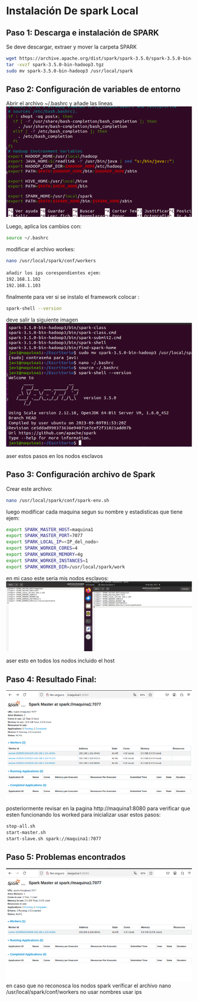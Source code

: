 # Instalación De spark Local 

## Paso 1: Descarga e instalación de SPARK
Se deve descargar, extraer y mover la carpeta SPARK
```bash
wget https://archive.apache.org/dist/spark/spark-3.5.0/spark-3.5.0-bin-hadoop3.tgz
tar -xvzf spark-3.5.0-bin-hadoop3.tgz
sudo mv spark-3.5.0-bin-hadoop3 /usr/local/spark
```
## Paso 2: Configuración de variables de entorno

Abrir el archivo ~/.bashrc y añade las lineas 
![Cantidad elementos](Imagenes/variablesdeentorno1.png)

Luego, aplica los cambios con:
```bash
source ~/.bashrc
```
modificar el archivo workes:
```bash
nano /usr/local/spark/conf/workers

añadir los ips corespondientes ejem:
192.168.1.102
192.168.1.103
```
finalmente para ver si se instalo el framework colocar :
```bash
spark-shell --version
```
deve salir la siguiente imagen
![Cantidad elementos](Imagenes/VerificacionSpark.png)

aser estos pasos en los nodos esclavos
## Paso 3: Configuración archivo de Spark
Crear este archivo:
```bash
nano /usr/local/spark/conf/spark-env.sh
```
luego modificar cada maquina segun su nombre y estadisticas que tiene ejem:
```bash
export SPARK_MASTER_HOST=maquina1
export SPARK_MASTER_PORT=7077
export SPARK_LOCAL_IP=<IP_del_nodo>
export SPARK_WORKER_CORES=4
export SPARK_WORKER_MEMORY=4g
export SPARK_WORKER_INSTANCES=1
export SPARK_WORKER_DIR=/usr/local/spark/work
```
en mi caso este seria mis nodos esclavos:
![Cantidad elementos](Imagenes/ModificacionNodos3.png)

aser esto en todos los nodos incluido el host

## Paso 4: Resultado Final:

![Cantidad elementos](Imagenes/ResultadoSparkFinal.png)
posteriormente revisar en la pagina http://maquina1:8080 para verificar que esten funcionando los worked
para inicializar usar estos pasos:
```bash
stop-all.sh
start-master.sh
start-slave.sh spark://maquina1:7077

```

## Paso 5: Problemas encontrados
![Cantidad elementos](Imagenes/ProblemaEncontrado1.png)
en caso que no reconosca los nodos spark verificar el archivo nano /usr/local/spark/conf/workers no usar nombres usar ips
